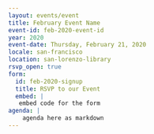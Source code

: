 ```yaml
---
layout: events/event
title: February Event Name
event-id: feb-2020-event-id
year: 2020
event-date: Thursday, February 21, 2020
locale: san-francisco
location: san-lorenzo-library
rsvp_open: true
form:
  id: feb-2020-signup
  title: RSVP to our Event
  embed: |
   embed code for the form
agenda: |
    agenda here as markdown
---
```

